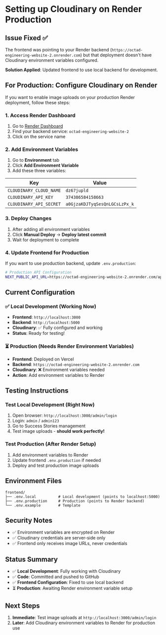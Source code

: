 # Setting up Cloudinary on Render Production

## Issue Fixed ✅

The frontend was pointing to your Render backend (`https://octad-engineering-website-2.onrender.com`) but that deployment doesn't have Cloudinary environment variables configured.

**Solution Applied**: Updated frontend to use local backend for development.

## For Production: Configure Cloudinary on Render

If you want to enable image uploads on your production Render deployment, follow these steps:

### 1. Access Render Dashboard

1. Go to [Render Dashboard](https://dashboard.render.com/)
2. Find your backend service: `octad-engineering-website-2`
3. Click on the service name

### 2. Add Environment Variables

1. Go to **Environment** tab
2. Click **Add Environment Variable**
3. Add these three variables:

| Key | Value |
|-----|-------|
| `CLOUDINARY_CLOUD_NAME` | `dz67jupld` |
| `CLOUDINARY_API_KEY` | `374386584158663` |
| `CLOUDINARY_API_SECRET` | `a0GjzaKDJTyqSesQnLGCsLzPx_k` |

### 3. Deploy Changes

1. After adding all environment variables
2. Click **Manual Deploy** → **Deploy latest commit**
3. Wait for deployment to complete

### 4. Update Frontend for Production

If you want to use production backend, update `.env.production`:

```bash
# Production API Configuration
NEXT_PUBLIC_API_URL=https://octad-engineering-website-2.onrender.com/api
```

## Current Configuration

### ✅ Local Development (Working Now)
- **Frontend**: `http://localhost:3000`
- **Backend**: `http://localhost:5000` 
- **Cloudinary**: ✅ Fully configured and working
- **Status**: Ready for testing!

### ⏳ Production (Needs Render Environment Variables)
- **Frontend**: Deployed on Vercel
- **Backend**: `https://octad-engineering-website-2.onrender.com`
- **Cloudinary**: ❌ Environment variables needed
- **Action**: Add environment variables to Render

## Testing Instructions

### Test Local Development (Right Now)
1. Open browser: `http://localhost:3000/admin/login`
2. Login: `admin` / `admin123`
3. Go to Success Stories management
4. Test image uploads - **should work perfectly!**

### Test Production (After Render Setup)
1. Add environment variables to Render
2. Update frontend `.env.production` if needed
3. Deploy and test production image uploads

## Environment Files

```
frontend/
├── .env.local          # Local development (points to localhost:5000)
├── .env.production     # Production (points to Render backend)
└── .env.example        # Template
```

## Security Notes

- ✅ Environment variables are encrypted on Render
- ✅ Cloudinary credentials are server-side only
- ✅ Frontend only receives image URLs, never credentials

## Status Summary

- ✅ **Local Development**: Fully working with Cloudinary
- ✅ **Code**: Committed and pushed to GitHub  
- ✅ **Frontend Configuration**: Fixed to use local backend
- ⏳ **Production**: Awaiting Render environment variable setup

## Next Steps

1. **Immediate**: Test image uploads at `http://localhost:3000/admin/login`
2. **Later**: Add Cloudinary environment variables to Render for production use